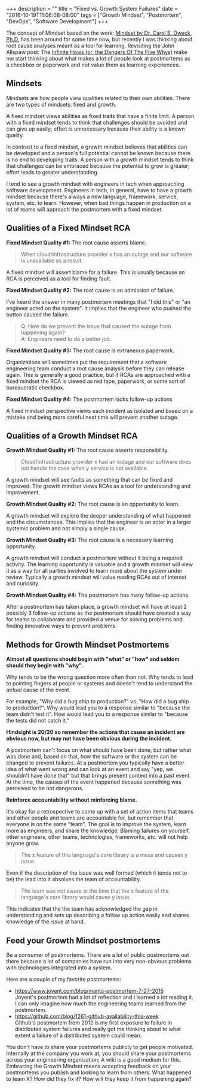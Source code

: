 +++
description = ""
title = "Fixed vs. Growth System Failures"
date = "2016-10-19T11:06:08-08:00"
tags = ["Growth Mindset", "Postmortem", "DevOps", "Software Development"]
+++

The concept of Mindset based on the work: [Mindset by Dr. Carol S. Dweck,
Ph.D.](http://amzn.to/2dEPR9M)
has been around for some time now, but recently I was thinking about root cause
analyses meant as a tool for learning. Revisiting the John Allspaw post: The
[Infinite Hows (or, the Dangers Of The Five
Whys)](http://www.kitchensoap.com/2014/11/14/the-infinite-hows-or-the-dangers-of-the-five-whys/) make me start thinking about
what makes a lot of people look at postmortems as a checkbox or paperwork and
not value them as learning experiences.

## Mindsets
Mindsets are how people view qualities related to their own abilities. There are
two types of mindsets: fixed and growth.

A fixed mindset views abilities as fixed traits that have a finite limit. A
person with a fixed mindset tends to think that challenges should be avoided and
can give up easily; effort is unnecessary because their ability is a known
quality.

In contrast to a fixed mindset, a growth mindset believes that abilities can be
developed and a person's full potential cannot be known because there is no end
to developing traits. A person with a growth mindset tends to think that
challenges can be embraced because the potential to grow is greater; effort
leads to greater understanding.

I tend to see a growth mindset with engineers in tech when approaching software
development. Engineers in tech, in general, have to have a growth mindset
because there's always a new language, framework, service, system, etc. to
learn. However, when bad things happen in production on a lot of teams will
approach the postmortem with a fixed mindset.

## Qualities of a Fixed Mindset RCA
**Fixed Mindset Quality #1:** The root cause asserts blame.

> When cloud/infrastructure provider x has an outage and our software is
> unavailable as a result.

A fixed mindset will assert blame for a failure. This is usually because an RCA
is perceived as a tool for finding fault.

**Fixed Mindset Quality #2:** The root cause is an admission of failure.

I've heard the answer in many postmortem meetings that "I did this" or "an
engineer acted on the system". It implies that the engineer who pushed the
button caused the failure.

> Q: How do we prevent the issue that caused the outage from happening again?  
> A: Engineers need to do a better job.

**Fixed Mindset Quality #3:** The root cause is extraneous paperwork.

Organizations will sometimes put the requirement that a software engineering
team conduct a root cause analysis before they can release again. This is
generally a good practice, but if RCAs are approached with a fixed mindset the
RCA is viewed as red tape, paperwork, or some sort of bureaucratic checkbox.

**Fixed Mindset Quality #4:** The postmortem lacks follow-up actions

A fixed mindset perspective views each incident as isolated and based on a
mistake and being more careful next time will prevent another outage.

## Qualities of a Growth Mindset RCA

**Growth Mindset Quality #1:** The root cause asserts responsibility.

> Cloud/infrastructure provider x had an outage and our software does not
> handle the case when y service is not available.

A growth mindset will see faults as something that can be fixed and improved.
The growth mindset views RCAs as a tool for understanding and improvement.

**Growth Mindset Quality #2:** The root cause is an opportunity to learn.

A growth mindset will explore the deeper understanding of what happened and the
circumstances. This implies that the engineer is an actor in a larger systemic
problem and not simply a single cause.

**Growth Mindset Quality #3:** The root cause is a necessary learning opportunity.

A growth mindset will conduct a postmortem without it being a required
activity. The learning opportunity is valuable and a growth mindset will view
it as a way for all parties involved to learn more about the system under
review. Typically a growth mindset will value reading RCAs out of interest and
curiosity.

**Growth Mindset Quality #4:** The postmortem has many follow-up actions.

After a postmortem has taken place, a growth mindset will have at least 2
possibly 3 follow-up actions as the postmortem should have created a way for
teams to collaborate and provided a venue for solving problems and finding
innovative ways to prevent problems.

## Methods for Growth Mindset Postmortems
**Almost all questions should begin with "what" or "how" and seldom should they
begin with "why".**

Why tends to be the wrong question more often than not. Why tends to lead to pointing fingers at people or systems and doesn't tend to understand the _actual_ cause of the event.

For example, "Why did a bug ship to production?" vs. "How did a bug ship to production?". Why would lead you to a response similar to "because the team didn't test it". How would lead you to a response similar to "because the tests did not catch it."

**Hindsight is 20/20 so remember the actions that cause an incident are obvious
now, but may not have been obvious during the incident.**

A postmortem can't focus on what should have been done, but rather what was done
and, based on that, how the software or the system can be changed to prevent
failures. At a postmortem you typically have a better idea of what went wrong
and can look at an event and say "yep, we shouldn't have done that" but that
brings present context into a past event. At the time, the causes of the event
happened because something was perceived to be not dangerous.

**Reinforce accountability without reinforcing blame.**

It's okay for a retrospective to come up with a set of action items that teams
and other people and teams are accountable for, but remember that everyone is
on the same "team". The goal is to improve the system, learn more as engineers,
and share the knowledge. Blaming failures on yourself, other engineers, other
teams, technologies, frameworks, etc. will not help anyone grow.

> The x feature of this language's core library is a mess and causes y issue.

Even if the description of the issue was well formed (which it tends not to be) the lead into it absolves the team of accountability.

> The team was not aware at the time that the x feature of the language's core library would cause y issue.

This indicates that the the team has acknowledged the gap in understanding and sets up describing a follow up action easily and shares knowledge of the issue at hand.

## Feed your Growth Mindset postmortems
Be a consumer of postmortems. There are a lot of public postmortems out there
because a lot of companies have run into very non-obvious problems with
technologies integrated into a system.

Here are a couple of my favorite postmortems:

* https://www.joyent.com/blog/manta-postmortem-7-27-2015  
Joyent's postmortem had a lot of reflection and I learned a lot reading it. I
can only imagine how much the engineering teams learned from the postmortem.
* https://github.com/blog/1261-github-availability-this-week  
Github's postmortem from 2012 is my first exposure to failure in distributed
system failures and really got me thinking about to what extent a failure of a
distributed system could mean.
  
  
You don't have to share your postmortems publicly to get people motivated.
Internally at the company you work at, you should share your postmortems across
your engineering organization; A wiki is a good medium for this. Embracing the
Growth Mindset means accepting feedback on your postmortems you publish and
looking to learn from others. What happened to team X? How did they fix it? How
will they keep it from happening again?
